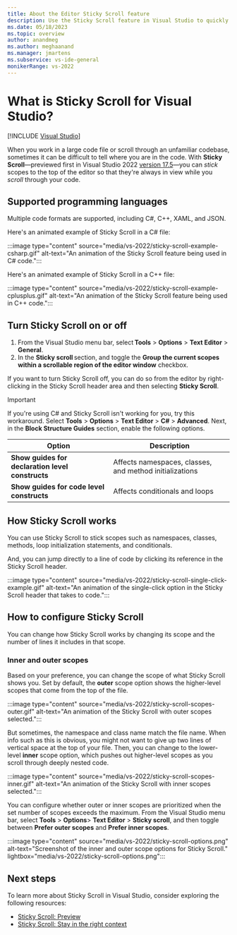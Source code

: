 ```yaml
---
title: About the Editor Sticky Scroll feature
description: Use the Sticky Scroll feature in Visual Studio to quickly view code scopes at the top of the editor, which helps you stay in the right context while you code. 
ms.date: 05/18/2023
ms.topic: overview 
author: anandmeg
ms.author: meghaanand
ms.manager: jmartens
ms.subservice: vs-ide-general
monikerRange: vs-2022
---
```

# What is Sticky Scroll for Visual Studio?

 [!INCLUDE [Visual Studio](~/includes/applies-to-version/vs-windows-only.md)]

When you work in a large code file or scroll through an unfamiliar codebase, sometimes it can be difficult to tell where you are in the code. With **Sticky Scroll**&mdash;previewed first in Visual Studio 2022 [version 17.5](/visualstudio/releases/2022/release-notes-v17.5)&mdash;you can *stick* scopes to the top of the editor so that they're always in view while you *scroll* through your code.

## Supported programming languages

Multiple code formats are supported, including C#, C++, XAML, and JSON.

Here's an animated example of Sticky Scroll in a C# file:

:::image type="content" source="media/vs-2022/sticky-scroll-example-csharp.gif" alt-text="An animation of the Sticky Scroll feature being used in C# code.":::

Here's an animated example of Sticky Scroll in a C++ file:

:::image type="content" source="media/vs-2022/sticky-scroll-example-cplusplus.gif" alt-text="An animation of the Sticky Scroll feature being used in C++ code.":::

## Turn Sticky Scroll on or off

1. From the Visual Studio menu bar, select **Tools** > **Options** > **Text Editor** > **General**. 
1. In the **Sticky scroll** section, and toggle the **Group the current scopes within a scrollable region of the editor window** checkbox. 

If you want to turn Sticky Scroll off, you can do so from the editor by right-clicking in the Sticky Scroll header area and then selecting **Sticky Scroll**.

> [!IMPORTANT]
> If you're using C# and Sticky Scroll isn't working for you, try this workaround. Select **Tools** > **Options** > **Text Editor** > **C#** > **Advanced**. Next, in the **Block Structure Guides** section, enable the following options.
>
> |Option | Description |
> |---------|---------|
> |**Show guides for declaration level constructs**   | Affects namespaces, classes, and method initializations |
> |**Show guides for code level constructs**  | Affects conditionals and loops |
>
 
## How Sticky Scroll works

You can use Sticky Scroll to stick scopes such as namespaces, classes, methods, loop initialization statements, and conditionals. 

And, you can jump directly to a line of code by clicking its reference in the Sticky Scroll header. 

:::image type="content" source="media/vs-2022/sticky-scroll-single-click-example.gif" alt-text="An animation of the single-click option in the Sticky Scroll header that takes to code.":::

## How to configure Sticky Scroll

You can change how Sticky Scroll works by changing its scope and the number of lines it includes in that scope.

### Inner and outer scopes

Based on your preference, you can change the scope of what Sticky Scroll shows you. Set by default, the **outer** scope option shows the higher-level scopes that come from the top of the file. 

:::image type="content" source="media/vs-2022/sticky-scroll-scopes-outer.gif" alt-text="An animation of the Sticky Scroll with outer scopes selected.":::

But sometimes, the namespace and class name match the file name. When info such as this is obvious, you might not want to give up two lines of vertical space at the top of your file. Then, you can change to the lower-level **inner** scope option, which pushes out higher-level scopes as you scroll through deeply nested code.

:::image type="content" source="media/vs-2022/sticky-scroll-scopes-inner.gif" alt-text="An animation of the Sticky Scroll with inner scopes selected.":::

You can configure whether outer or inner scopes are prioritized when the set number of scopes exceeds the maximum. From the Visual Studio menu bar, select **Tools** > **Options**> **Text Editor** > **Sticky scroll**, and then toggle between **Prefer outer scopes** and **Prefer inner scopes**.

:::image type="content" source="media/vs-2022/sticky-scroll-options.png" alt-text="Screenshot of the inner and outer scope options for Sticky Scroll." lightbox="media/vs-2022/sticky-scroll-options.png":::

## Next steps

To learn more about Sticky Scroll in Visual Studio, consider exploring the following resources:

- [Sticky Scroll: Preview](https://devblogs.microsoft.com/visualstudio/sticky-scroll-now-in-preview/)
- [Sticky Scroll: Stay in the right context](https://devblogs.microsoft.com/visualstudio/sticky-scroll-stay-in-the-right-context/)